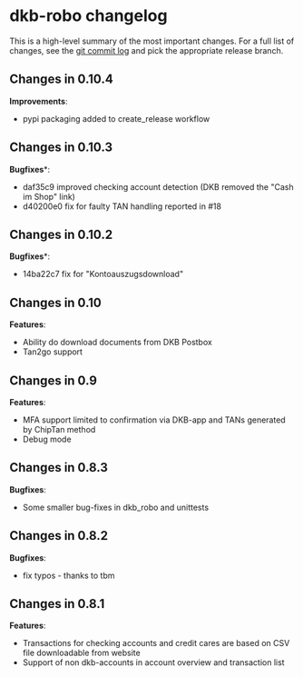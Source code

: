 <!-- markdownlint-disable  MD013 -->
# dkb-robo changelog

This is a high-level summary of the most important changes. For a full list of changes, see the [git commit log](https://github.com/grindsa/dkb-robo/commits) and pick the appropriate release branch.

## Changes in 0.10.4

**Improvements**:

- pypi packaging added to create_release workflow

## Changes in 0.10.3

**Bugfixes***:

- daf35c9 improved checking account detection (DKB removed the "Cash im Shop" link)
- d40200e0 fix for faulty TAN handling reported in #18

## Changes in 0.10.2

**Bugfixes***:

- 14ba22c7 fix for "Kontoauszugsdownload"

## Changes in 0.10

**Features**:

- Ability do download documents from DKB Postbox
- Tan2go support

## Changes in 0.9

**Features**:

- MFA support limited to confirmation via DKB-app and TANs generated by ChipTan method
- Debug mode

## Changes in 0.8.3

**Bugfixes**:

- Some smaller bug-fixes in dkb_robo and unittests

## Changes in 0.8.2

**Bugfixes**:

- fix typos - thanks to tbm

## Changes in 0.8.1

**Features**:

- Transactions for checking accounts and credit cares are based on CSV file downloadable from website
- Support of non dkb-accounts in account overview and transaction list
